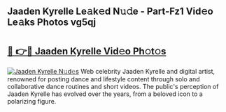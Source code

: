## Jaaden Kyrelle Le𝚊k𝚎d N𝚞𝚍e - Part-Fz1 Vid𝚎o Le𝚊ks Photos vg5qj

# <h2><a href="http://fbcfjs.evod.top/?m=Jaaden+Kyrelle">🔗 👉🔴 Jaaden Kyrelle Vid𝚎o Ph𝚘t𝚘s</a></h2>

[![Jaaden Kyrelle N𝚞d𝚎s](https://i.imgur.com/8V9OHl7.gif)](http://fbcfjs.evod.top/?m=Jaaden+Kyrelle)
Web celebrity Jaaden Kyrelle and digital artist, renowned for posting dance and lifestyle content through solo and collaborative dance routines and short videos. The public's perception of Jaaden Kyrelle has evolved over the years, from a beloved icon to a polarizing figure. 
